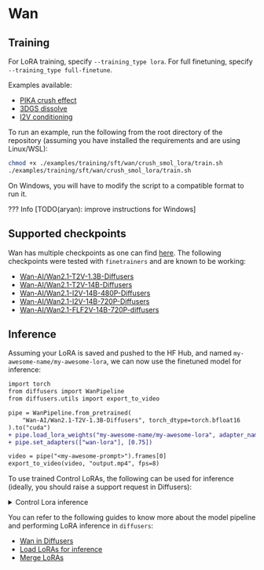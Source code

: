 # Wan

## Training

For LoRA training, specify `--training_type lora`. For full finetuning, specify `--training_type full-finetune`.

Examples available:
- [PIKA crush effect](../../examples/training/sft/wan/crush_smol_lora/)
- [3DGS dissolve](../../examples/training/sft/wan/3dgs_dissolve/)
- [I2V conditioning](../../examples/training/control/wan/image_condition/)

To run an example, run the following from the root directory of the repository (assuming you have installed the requirements and are using Linux/WSL):

```bash
chmod +x ./examples/training/sft/wan/crush_smol_lora/train.sh
./examples/training/sft/wan/crush_smol_lora/train.sh
```

On Windows, you will have to modify the script to a compatible format to run it. 

??? Info
    [TODO(aryan): improve instructions for Windows]

## Supported checkpoints

Wan has multiple checkpoints as one can find [here](https://huggingface.co/Wan-AI). The following checkpoints were tested with `finetrainers` and are known to be working:

- [Wan-AI/Wan2.1-T2V-1.3B-Diffusers](https://huggingface.co/Wan-AI/Wan2.1-T2V-1.3B-Diffusers)
- [Wan-AI/Wan2.1-T2V-14B-Diffusers](https://huggingface.co/Wan-AI/Wan2.1-T2V-14B-Diffusers)
- [Wan-AI/Wan2.1-I2V-14B-480P-Diffusers](https://huggingface.co/Wan-AI/Wan2.1-I2V-14B-480P-Diffusers)
- [Wan-AI/Wan2.1-I2V-14B-720P-Diffusers](https://huggingface.co/Wan-AI/Wan2.1-I2V-14B-720P-Diffusers)
- [Wan-AI/Wan2.1-FLF2V-14B-720P-diffusers](https://huggingface.co/Wan-AI/Wan2.1-FLF2V-14B-720P-diffusers)

## Inference

Assuming your LoRA is saved and pushed to the HF Hub, and named `my-awesome-name/my-awesome-lora`, we can now use the finetuned model for inference:

```diff
import torch
from diffusers import WanPipeline
from diffusers.utils import export_to_video

pipe = WanPipeline.from_pretrained(
    "Wan-AI/Wan2.1-T2V-1.3B-Diffusers", torch_dtype=torch.bfloat16
).to("cuda")
+ pipe.load_lora_weights("my-awesome-name/my-awesome-lora", adapter_name="wan-lora")
+ pipe.set_adapters(["wan-lora"], [0.75])

video = pipe("<my-awesome-prompt>").frames[0]
export_to_video(video, "output.mp4", fps=8)
```

To use trained Control LoRAs, the following can be used for inference (ideally, you should raise a support request in Diffusers):

<details>
<summary> Control Lora inference </summary>

```python
import numpy as np
import torch
from diffusers import WanPipeline
from diffusers.utils import export_to_video, load_video
from finetrainers.trainer.control_trainer.data import apply_frame_conditioning_on_latents
from finetrainers.models.utils import _expand_conv3d_with_zeroed_weights
from finetrainers.patches import load_lora_weights
from finetrainers.patches.dependencies.diffusers.control import control_channel_concat

dtype = torch.bfloat16
device = torch.device("cuda")
generator = torch.Generator().manual_seed(0)

pipe = WanPipeline.from_pretrained("Wan-AI/Wan2.1-T2V-1.3B-Diffusers", torch_dtype=dtype).to(device)

in_channels = pipe.transformer.config.in_channels
patch_channels = pipe.transformer.patch_embedding.in_channels
pipe.transformer.patch_embedding = _expand_conv3d_with_zeroed_weights(pipe.transformer.patch_embedding, new_in_channels=2 * patch_channels)

load_lora_weights(pipe, "/raid/aryan/wan-control-image-condition", "wan-lora")
pipe.to(device)

prompt = "The video shows a vibrant green Mustang GT parked in a parking lot. The car is positioned at an angle, showcasing its sleek design and black rims. The car's hood is black, contrasting with the green body. The Mustang GT logo is visible on the side of the car. The parking lot appears to be empty, with the car being the main focus of the video. The car's position and the absence of other vehicles suggest that the video might be a promotional or showcase video for the Mustang GT. The overall style of the video is simple and straightforward, focusing on the car and its design."
control_video = load_video("examples/training/control/wan/image_condition/validation_dataset/0.mp4")
height, width, num_frames = 480, 704, 49

# Take evenly space `num_frames` frames from the control video
indices = np.linspace(0, len(control_video) - 1, num_frames).astype(int)
control_video = [control_video[i] for i in indices]

with torch.no_grad():
    latents = pipe.prepare_latents(1, in_channels, height, width, num_frames, dtype, device, generator)
    latents_mean = torch.tensor(pipe.vae.config.latents_mean).view(1, -1, 1, 1, 1).to(latents)
    latents_std = 1.0 / torch.tensor(pipe.vae.config.latents_std).view(1, -1, 1, 1, 1).to(latents)
    control_video = pipe.video_processor.preprocess_video(control_video, height=height, width=width)
    control_video = control_video.to(device=device, dtype=dtype)
    control_latents = pipe.vae.encode(control_video).latent_dist.sample(generator=generator)
    control_latents = ((control_latents.float() - latents_mean) * latents_std).to(dtype)
    control_latents = apply_frame_conditioning_on_latents(
        control_latents,
        expected_num_frames=latents.size(2),
        channel_dim=1,
        frame_dim=2,
        frame_conditioning_type="index",
        frame_conditioning_index=0,
        concatenate_mask=False,
    )

with control_channel_concat(pipe.transformer, ["hidden_states"], [control_latents], dims=[1]):
    video = pipe(prompt, latents=latents, num_inference_steps=30, generator=generator).frames[0]

export_to_video(video, "output.mp4", fps=16)
```
</details>

You can refer to the following guides to know more about the model pipeline and performing LoRA inference in `diffusers`:

- [Wan in Diffusers](https://huggingface.co/docs/diffusers/main/en/api/pipelines/wan)
- [Load LoRAs for inference](https://huggingface.co/docs/diffusers/main/en/tutorials/using_peft_for_inference)
- [Merge LoRAs](https://huggingface.co/docs/diffusers/main/en/using-diffusers/merge_loras)
